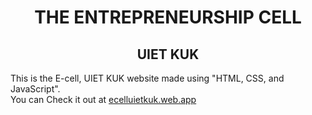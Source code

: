 <p >
  <h1 align="center">THE ENTREPRENEURSHIP CELL</h1>
  <h2 align="center">UIET KUK</h2>
</p>

<p>
  This is the E-cell, UIET KUK website made using "HTML, CSS, and JavaScript".
  <br>
  You can Check it out at <a href="https://ecelluietkuk.web.app/">ecelluietkuk.web.app</a>
    </p>
